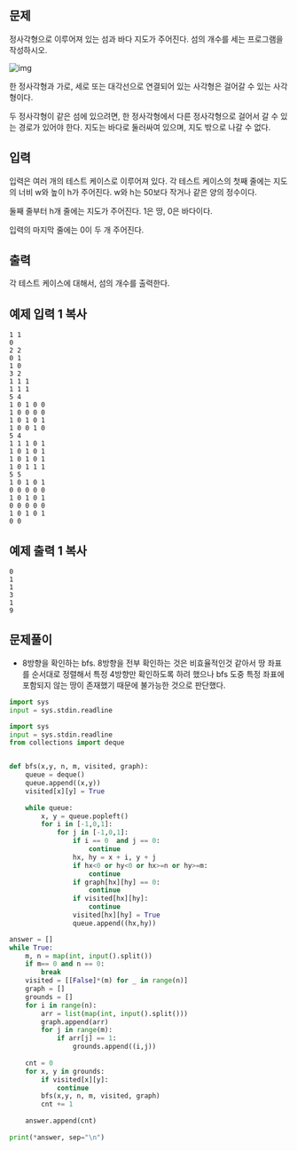 ## 문제

정사각형으로 이루어져 있는 섬과 바다 지도가 주어진다. 섬의 개수를 세는 프로그램을 작성하시오.

![img](https://www.acmicpc.net/upload/images/island.png)

한 정사각형과 가로, 세로 또는 대각선으로 연결되어 있는 사각형은 걸어갈 수 있는 사각형이다. 

두 정사각형이 같은 섬에 있으려면, 한 정사각형에서 다른 정사각형으로 걸어서 갈 수 있는 경로가 있어야 한다. 지도는 바다로 둘러싸여 있으며, 지도 밖으로 나갈 수 없다.

## 입력

입력은 여러 개의 테스트 케이스로 이루어져 있다. 각 테스트 케이스의 첫째 줄에는 지도의 너비 w와 높이 h가 주어진다. w와 h는 50보다 작거나 같은 양의 정수이다.

둘째 줄부터 h개 줄에는 지도가 주어진다. 1은 땅, 0은 바다이다.

입력의 마지막 줄에는 0이 두 개 주어진다.

## 출력

각 테스트 케이스에 대해서, 섬의 개수를 출력한다.

## 예제 입력 1 복사

```
1 1
0
2 2
0 1
1 0
3 2
1 1 1
1 1 1
5 4
1 0 1 0 0
1 0 0 0 0
1 0 1 0 1
1 0 0 1 0
5 4
1 1 1 0 1
1 0 1 0 1
1 0 1 0 1
1 0 1 1 1
5 5
1 0 1 0 1
0 0 0 0 0
1 0 1 0 1
0 0 0 0 0
1 0 1 0 1
0 0
```

## 예제 출력 1 복사

```
0
1
1
3
1
9
```

## 문제풀이
- 8방향을 확인하는 bfs. 8방향을 전부 확인하는 것은 비효율적인것 같아서 땅 좌표를 순서대로 정렬해서 특정 4방향만 확인하도록 하려 했으나 bfs 도중 특정 좌표에 포함되지 않는 땅이 존재했기 때문에 불가능한 것으로 판단했다.

```python
import sys
input = sys.stdin.readline

import sys
input = sys.stdin.readline
from collections import deque


def bfs(x,y, n, m, visited, graph):
    queue = deque()
    queue.append((x,y))
    visited[x][y] = True
    
    while queue:
        x, y = queue.popleft()
        for i in [-1,0,1]:
            for j in [-1,0,1]:
                if i == 0  and j == 0:
                    continue
                hx, hy = x + i, y + j
                if hx<0 or hy<0 or hx>=n or hy>=m:
                    continue
                if graph[hx][hy] == 0:
                    continue
                if visited[hx][hy]:
                    continue
                visited[hx][hy] = True
                queue.append((hx,hy))

answer = []
while True:
    m, n = map(int, input().split())
    if m== 0 and n == 0:
        break
    visited = [[False]*(m) for _ in range(n)]
    graph = []
    grounds = []
    for i in range(n):
        arr = list(map(int, input().split()))
        graph.append(arr)
        for j in range(m):
            if arr[j] == 1:
                grounds.append((i,j))
      
    cnt = 0
    for x, y in grounds:
        if visited[x][y]:
            continue
        bfs(x,y, n, m, visited, graph)
        cnt += 1
            
    answer.append(cnt)
    
print(*answer, sep="\n")
    
```
